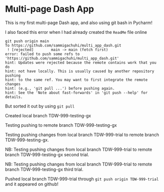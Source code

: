# Multi-page Dash App

This is my first multi-page Dash app, and also using git bash in Pycharm!

I also faced this error when I had already created the `ReadMe` file online

```commandline
git push origin main
To https://github.com/sammigachuhi/multi_app_dash.git
 ! [rejected]        main -> main (fetch first)
error: failed to push some refs to 'https://github.com/sammigachuhi/multi_app_dash.git'
hint: Updates were rejected because the remote contains work that you do
hint: not have locally. This is usually caused by another repository pushing
hint: to the same ref. You may want to first integrate the remote changes
hint: (e.g., 'git pull ...') before pushing again.
hint: See the 'Note about fast-forwards' in 'git push --help' for details.

```
But sorted it out by using `git pull`

Created local branch TDW-999-testing-gx

Testing pushing to remote branch TDW-999-testing-gx

Testing pushing changes from local branch TDW-999-trial to remote branch TDW-999-testing-gx.

NB: Testing pushing changes from local branch TDW-999-trial to remote branch TDW-999-testing-gx second trial.

NB: Testing pushing changes from local branch TDW-999-trial to remote branch TDW-999-testing-gx third trial.

Pushed local branch TDW-999-trial through `git push origin TDW-999-trial` and it appeared on github!


